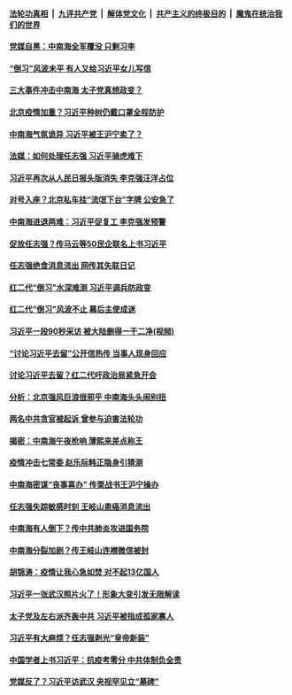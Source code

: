 

####  [法轮功真相](../../../../basic/blob/master/README.md?t=04070101) &nbsp;|&nbsp; [九评共产党](../../../../9ping.md/blob/master/README.md?t=04070101) &nbsp;|&nbsp; [解体党文化](../../../../jtdwh.md/blob/master/README.md?t=04070101)  &nbsp;|&nbsp; [共产主义的终极目的](../../../../gczydzjmd.md/blob/master/README.md?t=04070101) &nbsp;|&nbsp; [魔鬼在统治我们的世界](../../../../mgztzwmdsj.md/blob/master/README.md?t=04070101) 

#### [党媒自黑：中南海全军覆没 只剩习李](../pages/prog1138/a102816891.md?t=04070101) 

#### [“倒习”风波未平 有人又给习近平女儿写信](../pages/prog1138/a102816223.md?t=04070101) 

#### [三大事件冲击中南海 太子党真想政变？](../pages/prog1138/a102816175.md?t=04070101) 

#### [北京疫情加重？习近平种树仍戴口罩全程防护](../pages/prog1138/a102815546.md?t=04070101) 

#### [中南海气氛诡异 习近平被王沪宁卖了？](../pages/prog1138/a102813991.md?t=04070101) 

#### [法媒：如何处理任志强 习近平骑虎难下](../pages/prog1138/a102813297.md?t=04070101) 

#### [习近平再次从人民日报头版消失 李克强汪洋占位](../pages/prog1138/a102813010.md?t=04070101) 

#### [对号入座？北京私车挂“流氓下台”字牌 公安急了](../pages/prog1138/a102812554.md?t=04070101) 

#### [中南海进退两难：习近平促复工 李克强发预警](../pages/prog1138/a102812306.md?t=04070101) 

#### [促放任志强？传马云等50民企联名上书习近平](../pages/prog1138/a102809652.md?t=04070101) 

#### [任志强绝食消息流出 网传其失联日记](../pages/prog1138/a102809467.md?t=04070101) 

#### [红二代“倒习”水深难测 习近平调兵防政变](../pages/prog1138/a102807907.md?t=04070101) 

#### [红二代“倒习”风波不止 幕后主使成迷](../pages/prog1138/a102806878.md?t=04070101) 

#### [习近平一段90秒采访 被大陆删得一干二净(视频)](../pages/prog1138/a102806160.md?t=04070101) 

#### [“讨论习近平去留”公开信热传 当事人现身回应](../pages/prog1138/a102806065.md?t=04070101) 

#### [讨论习近平去留？红二代吁政治局紧急开会](../pages/prog1138/a102805636.md?t=04070101) 

#### [分析：北京强风巨浪很邪乎 中南海头头闹别扭](../pages/prog1138/a102805501.md?t=04070101) 

#### [两名中共贪官被起诉 曾参与迫害法轮功](../pages/prog1138/a102803675.md?t=04070101) 

#### [揭密：中南海午夜枪响 薄熙来差点称王](../pages/prog1138/a102803393.md?t=04070101) 

#### [疫情冲击七常委 赵乐际韩正隐身引猜测](../pages/prog1138/a102803326.md?t=04070101) 

#### [中南海密谋“丧事喜办” 传栗战书王沪宁操办](../pages/prog1138/a102803204.md?t=04070101) 

#### [任志强失踪敏感时刻 王岐山患癌消息流出](../pages/prog1138/a102802159.md?t=04070101) 

#### [中南海有人倒下？传中共肺炎攻进国务院](../pages/prog1138/a102801998.md?t=04070101) 

#### [中南海分裂加剧？传王岐山连襟微信被封](../pages/prog1138/a102800515.md?t=04070101) 

#### [胡锦涛：疫情让我心急如焚 对不起13亿国人](../pages/prog1138/a102798538.md?t=04070101) 

#### [习近平一张武汉照片火了！形象大变引发无限解读](../pages/prog1138/a102797754.md?t=04070101) 

#### [太子党及左右派齐轰中共 习近平被指成孤家寡人](../pages/prog1138/a102797317.md?t=04070101) 

#### [习近平有大麻烦？任志强剥光“皇帝新装”](../pages/prog1138/a102796974.md?t=04070101) 

#### [中国学者上书习近平：抗疫考零分 中共体制负全责](../pages/prog1138/a102796612.md?t=04070101) 

#### [党媒反了？习近平访武汉 央视罕见立“墓碑”](../pages/prog1138/a102796247.md?t=04070101) 

